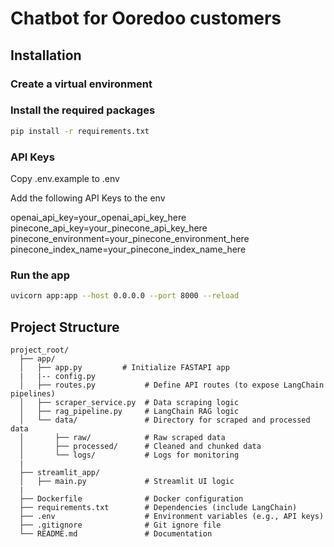 # Chatbot for Ooredoo customers



## Installation

### Create a virtual environment

### Install the required packages

```bash
pip install -r requirements.txt
```
### API Keys 
Copy .env.example to .env

Add the following API Keys to the env

openai_api_key=your_openai_api_key_here
pinecone_api_key=your_pinecone_api_key_here
pinecone_environment=your_pinecone_environment_here
pinecone_index_name=your_pinecone_index_name_here

### Run the app 
```bash
uvicorn app:app --host 0.0.0.0 --port 8000 --reload
```




## Project Structure
```
project_root/
  ├── app/
  │   ├── app.py         # Initialize FASTAPI app
  |   |-- config.py
  │   ├── routes.py           # Define API routes (to expose LangChain pipelines)
  │   ├── scraper_service.py  # Data scraping logic
  │   ├── rag_pipeline.py     # LangChain RAG logic
  │   └── data/               # Directory for scraped and processed data
  │       ├── raw/            # Raw scraped data
  │       ├── processed/      # Cleaned and chunked data
  │       └── logs/           # Logs for monitoring
  |
  ├── streamlit_app/
  │   ├── main.py             # Streamlit UI logic
  |
  ├── Dockerfile              # Docker configuration
  ├── requirements.txt        # Dependencies (include LangChain)
  ├── .env                    # Environment variables (e.g., API keys)
  ├── .gitignore              # Git ignore file
  └── README.md               # Documentation

```